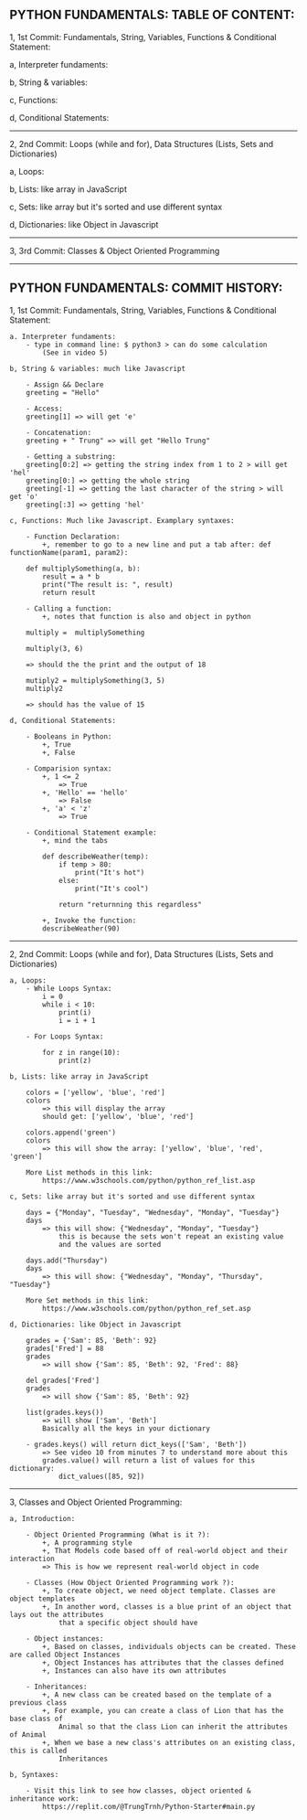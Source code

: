 ## PYTHON FUNDAMENTALS: TABLE OF CONTENT:

1, 1st Commit: Fundamentals, String, Variables, Functions & Conditional Statement:

a, Interpreter fundaments:

b, String & variables:

c, Functions:

d, Conditional Statements:

---

2, 2nd Commit: Loops (while and for), Data Structures (Lists, Sets and Dictionaries)

a, Loops:

b, Lists: like array in JavaScript

c, Sets: like array but it's sorted and use different syntax

d, Dictionaries: like Object in Javascript

---

3, 3rd Commit: Classes & Object Oriented Programming

---

## PYTHON FUNDAMENTALS: COMMIT HISTORY:

1, 1st Commit: Fundamentals, String, Variables, Functions & Conditional Statement:

    a. Interpreter fundaments:
        - type in command line: $ python3 > can do some calculation
            (See in video 5)

    b, String & variables: much like Javascript

        - Assign && Declare
        greeting = "Hello"

        - Access:
        greeting[1] => will get 'e'

        - Concatenation:
        greeting + " Trung" => will get "Hello Trung"

        - Getting a substring:
        greeting[0:2] => getting the string index from 1 to 2 > will get 'hel'
        greeting[0:] => getting the whole string
        greeting[-1] => getting the last character of the string > will get 'o'
        greeting[:3] => getting 'hel'

    c, Functions: Much like Javascript. Examplary syntaxes:

        - Function Declaration:
            +, remember to go to a new line and put a tab after: def functionName(param1, param2):

        def multiplySomething(a, b):
            result = a * b
            print("The result is: ", result)
            return result

        - Calling a function:
            +, notes that function is also and object in python

        multiply =  multiplySomething

        multiply(3, 6)

        => should the the print and the output of 18

        mutiply2 = multiplySomething(3, 5)
        multiply2

        => should has the value of 15

    d, Conditional Statements:

        - Booleans in Python:
            +, True
            +, False

        - Comparision syntax:
            +, 1 <= 2
                => True
            +, 'Hello' == 'hello'
                => False
            +, 'a' < 'z'
                => True

        - Conditional Statement example:
            +, mind the tabs

            def describeWeather(temp):
                if temp > 80:
                    print("It's hot")
                else:
                    print("It's cool")

                return "returnning this regardless"

            +, Invoke the function:
            describeWeather(90)

---

2, 2nd Commit: Loops (while and for), Data Structures (Lists, Sets and Dictionaries)

    a, Loops:
        - While Loops Syntax:
            i = 0
            while i < 10:
                print(i)
                i = i + 1

        - For Loops Syntax:

            for z in range(10):
                print(z)

    b, Lists: like array in JavaScript

        colors = ['yellow', 'blue', 'red']
        colors
            => this will display the array
            should get: ['yellow', 'blue', 'red']

        colors.append('green')
        colors
            => this will show the array: ['yellow', 'blue', 'red', 'green']

        More List methods in this link:
            https://www.w3schools.com/python/python_ref_list.asp

    c, Sets: like array but it's sorted and use different syntax

        days = {"Monday", "Tuesday", "Wednesday", "Monday", "Tuesday"}
        days
            => this will show: {"Wednesday", "Monday", "Tuesday"}
                this is because the sets won't repeat an existing value
                and the values are sorted

        days.add("Thursday")
        days
            => this will show: {"Wednesday", "Monday", "Thursday", "Tuesday"}

        More Set methods in this link:
            https://www.w3schools.com/python/python_ref_set.asp

    d, Dictionaries: like Object in Javascript

        grades = {'Sam': 85, 'Beth': 92}
        grades['Fred'] = 88
        grades
            => will show {'Sam': 85, 'Beth': 92, 'Fred': 88}

        del grades['Fred']
        grades
            => will show {'Sam': 85, 'Beth': 92}

        list(grades.keys())
            => will show ['Sam', 'Beth']
            Basically all the keys in your dictionary

        - grades.keys() will return dict_keys(['Sam', 'Beth'])
            => See video 10 from minutes 7 to understand more about this
            grades.value() will return a list of values for this dictionary:
                dict_values([85, 92])

---

3, Classes and Object Oriented Programming:

    a, Introduction:

        - Object Oriented Programming (What is it ?):
            +, A programming style
            +, That Models code based off of real-world object and their interaction
            => This is how we represent real-world object in code

        - Classes (How Object Oriented Programming work ?):
            +, To create object, we need object template. Classes are object templates
            +, In another word, classes is a blue print of an object that lays out the attributes
                that a specific object should have

        - Object instances:
            +, Based on classes, individuals objects can be created. These are called Object Instances
            +, Object Instances has attributes that the classes defined
            +, Instances can also have its own attributes

        - Inheritances:
            +, A new class can be created based on the template of a previous class
            +, For example, you can create a class of Lion that has the base class of
                Animal so that the class Lion can inherit the attributes of Animal
            +, When we base a new class's attributes on an existing class, this is called
                Inheritances

    b, Syntaxes:

        - Visit this link to see how classes, object oriented & inheritance work:
            https://replit.com/@TrungTrnh/Python-Starter#main.py

